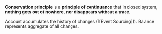 **Conservation principle** is a **principle of continuance** that in closed system, **nothing gets out of nowhere**, **nor disappears without a trace**.

Account accumulates the history of changes ([[Event Sourcing]]).
Balance represents aggregate of all changes.
